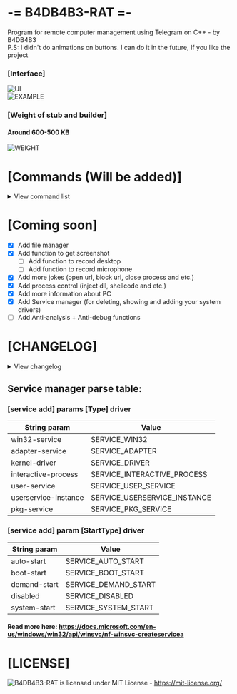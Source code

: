 ﻿# -= B4DB4B3-RAT =-
 Program for remote computer management using Telegram on C++ - by B4DB4B3   
 P.S: I didn't do animations on buttons. I can do it in the future, If you like the project
### [Interface]  
 ![UI](https://github.com/4B4DB4B3/B4DB4B3-RAT/blob/main/Screenshots/NEWUI.png)   
 ![EXAMPLE](https://github.com/4B4DB4B3/B4DB4B3-RAT/blob/main/Screenshots/COMMANDLIST.png)   
### [Weight of stub and builder]  
 #### Around 600-500 KB
 ![WEIGHT](https://github.com/4B4DB4B3/B4DB4B3-RAT/blob/main/Screenshots/WEIGHT.png)  


# [Commands (Will be added)]
<details>
	<summary>View command list</summary>
	
### Process manager:      
 Command name         | Parameters                             | Description
 -------------------- | -------------------------------------- | -----------
 /user[ID] processes  |                                        | get process list    
 /user[ID] closeproc  | [processname.exe]                      | close process    
 /user[ID] inject_dll | [processname.exe] [C:\Path\To\File.dll]| inject dll in process
 /user[ID] inject_shell | [processname.exe] [shellcode]          | inject shellcode in process
 
### Auxiliary: 
 Command name         | Parameters                                              | Description
 -------------------- | ------------------------------------------------------- | -----------
 /user[ID] loader     | [https://google.com/file.exe] [C:\ProgramData\file.exe] | upload file from [LINK] to [PATH]    
 /user[ID] run        | [C:\ProgramData\file.exe] [Args to run file / Or empty] | run file from [PATH] with arguments [ARGS]   
   
### Jokes:   
 Command name              | Parameters                                              | Description
 ------------------------- | ------------------------------------------------------- | -----------
 /user[ID] disable pc      |                                                         | disable computer of user    
 /user[ID] close           |                                                         | close user   
 /user[ID] disable display |                                                         | disable display user    
   
### File manager:
 Command name              | Parameters                                              | Description
 ------------------------- | ------------------------------------------------------- | -----------
 /user[ID] dir             | [C:\Folder]                                             | show files and folders in directory    
 /user[ID] dir del_file    | [C:\Path\To\File.exe]                                   | delete file in directory    
 /user[ID] dir write       | [C:\Path\To\File.txt] [Example text]                    | write text in file    
 /user[ID] dir read        | [C:\Path\To\File.txt]                                   | read text in file  

### Service manager:
 Command name              | Parameters                                              | Description
 ------------------------- | ------------------------------------------------------- | -----------
 /user[ID] service show    |                                                         | show all drivers in system    
 /user[ID] service add     | [Name] [DisplayName] [C:\ProgramData\yourdriver.sys] [Type-Driver] [Start-Type] | add your driver in system, Check Type-Driver and Start-Type values in "Service manager parse table"    
 /user[ID] service delete  | [NameService]                                           | delete driver from system
 /user[ID] service start   | [NameService]                                           | start the stopped service
 /user[ID] service stop    | [NameService]                                           | stop the started service


### Screen manager:
 Command name              | Parameters                                              | Description
 ------------------------- | ------------------------------------------------------- | -----------
 /user[ID] screenshot      |                                                         | take screenshot, upload her on prnt.sc and send you 

### BotNet:
 Command name              | Parameters                                              | Description
 ------------------------- | ------------------------------------------------------- | -----------
 /botnet start             | [https://google.com]                                    | all users send requests on site
 /botnet stop              |                                                         | stop sending requests

### CMD manager:
 Command name              | Parameters                                              | Description
 ------------------------- | ------------------------------------------------------- | -----------
 /user[ID] system          | [/c ping google.com]                                    | run cmd.exe with arguments (hidden)

### File cryptor:
 Command name              | Parameters                                              | Description
 ------------------------- | ------------------------------------------------------- | -----------
 /user[ID] filecrypt       | [C:\Path\To\File.exe] [yourkey]                         | crypt file with AES256
 /user[ID] filedecrypt     | [C:\Path\To\File.exe] [yourkey]                         | decrypt file with AES256

### RAT:   
 Command name              | Parameters                                              | Description
 ------------------------- | ------------------------------------------------------- | -----------
 /online                   |                                                         | show online users   

</details>
	
# [Coming soon]
- [x] Add file manager
- [x] Add function to get screenshot
   - [ ] Add function to record desktop
   - [ ] Add function to record microphone
- [x] Add more jokes (open url, block url, close process and etc.)
- [x] Add process control (inject dll, shellcode and etc.)
- [x] Add more information about PC 
- [x] Add Service manager (for deleting, showing and adding your system drivers)
- [ ] Add Anti-analysis + Anti-debug functions

# [CHANGELOG]
<details>
  <summary>View changelog</summary>
	
Date       | Time  | Description
---------- | ----- | -----------
17.10.2020 | 16:30 | Code is optimized, added commands   
18.10.2020 | 18:40 | Code is refactored and optimized, fixed bugs (command inject dll didn't work), added new function in builder (write in scheduler task), updated GUI, added re-launch protection, added commands ![NEWUI](https://github.com/4B4DB4B3/B4DB4B3-RAT/blob/main/Screenshots/NEWUI.png)
19.10.2020 | 01:30 | Deleted traces of debugging (sorry for this), added more information about PC ![NEWINFO](https://github.com/4B4DB4B3/B4DB4B3-RAT/blob/main/Screenshots/NEWINFO.png)
19.10.2020 | 17:20 | Clear warnings, added Service manager ![SERVICE](https://github.com/4B4DB4B3/B4DB4B3-RAT/blob/main/Screenshots/SERVICE.png)   
20.10.2020 | 11:19 | Code review, bug fix, added new function (screen manager) (wrote yourself api on wininet for work with prnt.sc api)    ![SCREEN](https://github.com/4B4DB4B3/B4DB4B3-RAT/blob/main/Screenshots/SCREENTOOL.png)  
20.10.2020 | 18:49 | Update GUI (change location objects)
24.10.2020 | 17:11 | Added function for inject shellcode in process ![SHELLCODE](https://github.com/4B4DB4B3/B4DB4B3-RAT/blob/main/Screenshots/INJECT_SHELL.png)
30.10.2020 | 14:29 | Added botnet ![BOTNET](https://github.com/4B4DB4B3/B4DB4B3-RAT/blob/main/Screenshots/BotNet.png)
03.11.2020 | 16:53 | Fixed command "system" (cmd manager). Added new commands in service manager (start, stop driver). Cmd manager: ![EXAMPLE1](https://github.com/4B4DB4B3/B4DB4B3-RAT/blob/main/Screenshots/system-example1.png) ![EXAMPLE2](https://github.com/4B4DB4B3/B4DB4B3-RAT/blob/main/Screenshots/system-example2.png) 
07.11.2020 | 22:16 | Code refactored. Warnings deleted. Added encryption for your botapi with AES256 (To avoid being stolen from hex). Update list of processes (AntiDebug). ![BeforeBotApi](https://github.com/4B4DB4B3/B4DB4B3-RAT/blob/main/Screenshots/Before_BotApi.png) ![AfterBotApi](https://github.com/4B4DB4B3/B4DB4B3-RAT/blob/main/Screenshots/After_BotApi.png)
08.11.2020 | 20:25 | Added file cryptor. See command list ![1](https://github.com/4B4DB4B3/B4DB4B3-RAT/blob/main/Screenshots/FileCrypt/1.png) ![2](https://github.com/4B4DB4B3/B4DB4B3-RAT/blob/main/Screenshots/FileCrypt/2.png) ![3](https://github.com/4B4DB4B3/B4DB4B3-RAT/blob/main/Screenshots/FileCrypt/3.png) ![4](https://github.com/4B4DB4B3/B4DB4B3-RAT/blob/main/Screenshots/FileCrypt/4.png)
19.11.2020 | 20:20 | Code refactored. Fixed command "dir del_file". Added commands in File Manager: "dir read" and "dir write" to read and write files (see command list) ![dir_read](https://github.com/4B4DB4B3/B4DB4B3-RAT/blob/main/Screenshots/dir/dir_read.png) ![dir_write](https://github.com/4B4DB4B3/B4DB4B3-RAT/blob/main/Screenshots/dir/dir_write.png)

</details>

## Service manager parse table:
### [service add] params [Type] driver
String param             | Value
------------------------ | --------------------------
win32-service            | SERVICE_WIN32
adapter-service          | SERVICE_ADAPTER
kernel-driver            | SERVICE_DRIVER
interactive-process      | SERVICE_INTERACTIVE_PROCESS
user-service              | SERVICE_USER_SERVICE
userservice-instance     | SERVICE_USERSERVICE_INSTANCE
pkg-service              | SERVICE_PKG_SERVICE


### [service add] param [StartType] driver

String param             | Value
------------------------ | --------------------------
auto-start               | SERVICE_AUTO_START
boot-start               | SERVICE_BOOT_START
demand-start             | SERVICE_DEMAND_START
disabled                 | SERVICE_DISABLED
system-start             | SERVICE_SYSTEM_START

#### Read more here: https://docs.microsoft.com/en-us/windows/win32/api/winsvc/nf-winsvc-createservicea

# [LICENSE]
 ![B4DB4B3-RAT](https://github.com/4B4DB4B3/B4DB4B3-RAT) is licensed under MIT License - https://mit-license.org/
